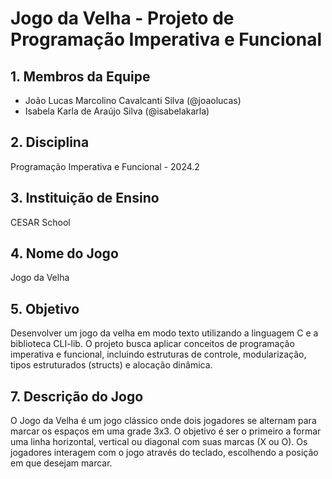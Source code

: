 # Jogo da Velha - Projeto de Programação Imperativa e Funcional

## 1. Membros da Equipe
- João Lucas Marcolino Cavalcanti Silva (@joaolucas)
- Isabela Karla de Araújo Silva (@isabelakarla)

## 2. Disciplina
Programação Imperativa e Funcional - 2024.2

## 3. Instituição de Ensino
CESAR School

## 4. Nome do Jogo
Jogo da Velha

## 5. Objetivo
Desenvolver um jogo da velha em modo texto utilizando a linguagem C e a biblioteca CLI-lib. O projeto busca aplicar conceitos de programação imperativa e funcional, incluindo estruturas de controle, modularização, tipos estruturados (structs) e alocação dinâmica.

## 7. Descrição do Jogo
O Jogo da Velha é um jogo clássico onde dois jogadores se alternam para marcar os espaços em uma grade 3x3. O objetivo é ser o primeiro a formar uma linha horizontal, vertical ou diagonal com suas marcas (X ou O). Os jogadores interagem com o jogo através do teclado, escolhendo a posição em que desejam marcar.
